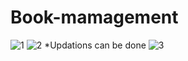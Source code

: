 # Book-mamagement
 
![1](https://user-images.githubusercontent.com/72147469/146765304-fb47ca13-c5d1-458c-bd83-c1a8fa9fecff.png)
![2](https://user-images.githubusercontent.com/72147469/146765508-b7ccca77-64e1-4d9c-92c8-2630be939833.png)
*Updations can be done
![3](https://user-images.githubusercontent.com/72147469/146765555-69473bbf-810c-4aa4-8102-4262467fea5a.png)



